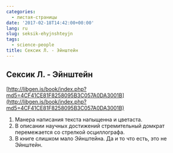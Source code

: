 ```yaml
---
categories:
  - листая-страницы
date: '2017-02-18T14:42:00+00:00'
lang: ru
slug: seksik-ehyjnshteyjn
tags:
  - science-people
title: Сексик Л. - Эйнштейн
---
```


## Сексик Л. - Эйнштейн

[http://libgen.is/book/index.php?md5=4CF41CE81F8258095B3C057A0DA3001B](http://libgen.is/book/index.php?md5=4CF41CE81F8258095B3C057A0DA3001B)  

<!--more-->

1.  Манера написания текста напыщенна и цветаста.
2.  В описании научных достижений стремительный домкрат перемежается со стрелкой осциллографа.
3.  В книге слишком мало Эйнштейна. Да и то что есть, это не Эйнштейн.
